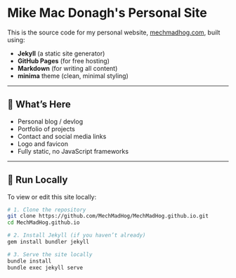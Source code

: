 # Mike Mac Donagh's Personal Site

This is the source code for my personal website, [mechmadhog.com](https://mechmadhog.com), built using:

- **Jekyll** (a static site generator)
- **GitHub Pages** (for free hosting)
- **Markdown** (for writing all content)
- **minima** theme (clean, minimal styling)

---

## 🧠 What’s Here

- Personal blog / devlog
- Portfolio of projects
- Contact and social media links
- Logo and favicon
- Fully static, no JavaScript frameworks

---

## 🚀 Run Locally

To view or edit this site locally:

```bash
# 1. Clone the repository
git clone https://github.com/MechMadHog/MechMadHog.github.io.git
cd MechMadHog.github.io

# 2. Install Jekyll (if you haven’t already)
gem install bundler jekyll

# 3. Serve the site locally
bundle install
bundle exec jekyll serve
